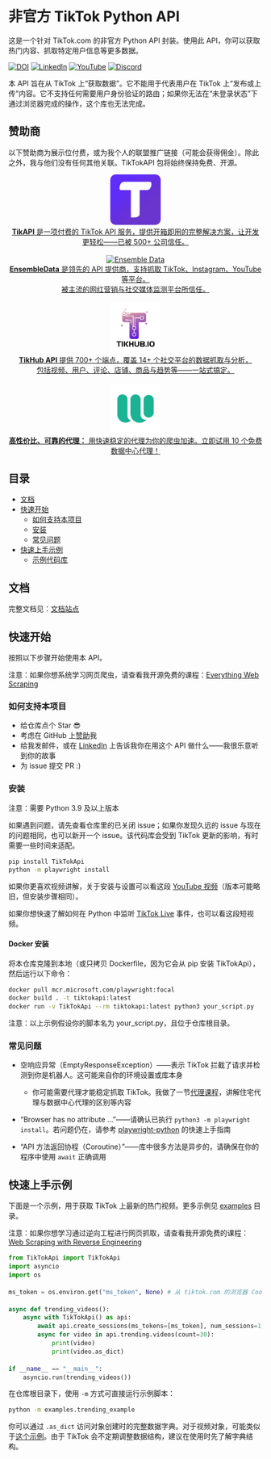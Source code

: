 # 非官方 TikTok Python API

这是一个针对 TikTok.com 的非官方 Python API 封装。使用此 API，你可以获取热门内容、抓取特定用户信息等更多数据。

[![DOI](https://zenodo.org/badge/188710490.svg)](https://zenodo.org/badge/latestdoi/188710490) [![LinkedIn](https://img.shields.io/badge/LinkedIn-0077B5?style=for-the-badge&logo=linkedin&logoColor=white)](https://www.linkedin.com/in/davidteather/) [![YouTube](https://img.shields.io/badge/YouTube-FF0000?style=for-the-badge&logo=youtube&logoColor=white)](https://www.youtube.com/c/DavidTeather) [![Discord](https://img.shields.io/discord/736724457258745936?style=for-the-badge&logo=discord&logoColor=white)](https://discord.gg/Xpc6xG4)

本 API 旨在从 TikTok 上“获取数据”。它不能用于代表用户在 TikTok 上“发布或上传”内容。它不支持任何需要用户身份验证的路由；如果你无法在“未登录状态”下通过浏览器完成的操作，这个库也无法完成。

## 赞助商

以下赞助商为展示位付费，或为我个人的联盟推广链接（可能会获得佣金）。除此之外，我与他们没有任何其他关联。TikTokAPI 包将始终保持免费、开源。

<div align="center">
    <a href="https://tikapi.io/?ref=davidteather" target="_blank">
        <img src="https://raw.githubusercontent.com/davidteather/TikTok-Api/main/imgs/tikapi.png" width="100" alt="TikApi">
        <div>
            <b>TikAPI</b> 是一项付费的 TikTok API 服务，提供开箱即用的完整解决方案，让开发更轻松——已被 500+ 公司信任。
        </div>
    </a>
    <br>
    <a href="https://www.ensembledata.com/?utm_source=github&utm_medium=githubpage&utm_campaign=david_thea_github&utm_id=david_thea_github" target="_blank">
        <img src="https://raw.githubusercontent.com/davidteather/TikTok-Api/main/imgs/EnsembleData.png" width="100" alt="Ensemble Data">
        <b></b>
        <div>
         <b>EnsembleData</b> 是领先的 API 提供商，支持抓取 TikTok、Instagram、YouTube 等平台。<br> 被主流的网红营销与社交媒体监测平台所信任。
        </div>
    </a>
    <br>
    <a href="https://tikhub.io/?utm_source=github&utm_medium=readme&utm_campaign=tiktok_api&ref=github_davidteather_tiktokapi" target="_blank">
        <img src="https://raw.githubusercontent.com/davidteather/TikTok-Api/main/imgs/tikhub.png" width="100" alt="TikHub API">
        <b></b>
        <div>
         <b>TikHub API</b> 提供 700+ 个端点，覆盖 14+ 个社交平台的数据抓取与分析，<br>包括视频、用户、评论、店铺、商品与趋势等——一站式搞定。
        </div>
    </a>
    <br>
    <a href="https://www.webshare.io/?referral_code=3x5812idzzzp" target="_blank">
        <img src="https://raw.githubusercontent.com/davidteather/TikTok-Api/main/imgs/webshare.png" width="100" alt="Webshare Proxies">
        <b></b>
        <div>
         <b>高性价比、可靠的代理：</b> 用快速稳定的代理为你的爬虫加速。立即试用 10 个免费数据中心代理！
        </div>
    </a>
</div>

## 目录

- [文档](#documentation)
- [快速开始](#getting-started)
  - [如何支持本项目](#how-to-support-the-project)
  - [安装](#installing)
  - [常见问题](#common-issues)
- [快速上手示例](#quick-start-guide)
  - [示例代码库](https://github.com/davidteather/TikTok-Api/tree/main/examples)

<a name="documentation"></a>
## 文档

完整文档见：[文档站点](https://davidteather.github.io/TikTok-Api)

<a name="getting-started"></a>
## 快速开始

按照以下步骤开始使用本 API。

注意：如果你想系统学习网页爬虫，请查看我开源免费的课程：[Everything Web Scraping](https://github.com/davidteather/everything-web-scraping)

<a name="how-to-support-the-project"></a>
### 如何支持本项目

- 给仓库点个 Star 😎
- 考虑在 GitHub 上[赞助](https://github.com/sponsors/davidteather)我
- 给我发邮件，或在 [LinkedIn](https://www.linkedin.com/in/davidteather/) 上告诉我你在用这个 API 做什么——我很乐意听到你的故事
- 为 issue 提交 PR :)

<a name="installing"></a>
### 安装

注意：需要 Python 3.9 及以上版本

如果遇到问题，请先查看仓库里的已关闭 issue；如果你发现久远的 issue 与现在的问题相同，也可以新开一个 issue。该代码库会受到 TikTok 更新的影响，有时需要一些时间来适配。

```sh
pip install TikTokApi
python -m playwright install
```

如果你更喜欢视频讲解，关于安装与设置可以看这段 [YouTube 视频](https://www.youtube.com/watch?v=-uCt1x8kINQ)（版本可能略旧，但安装步骤相同）。

如果你想快速了解如何在 Python 中监听 [TikTok Live](https://www.youtube.com/watch?v=307ijmA3_lc) 事件，也可以看这段短视频。

#### Docker 安装

将本仓库克隆到本地（或只拷贝 Dockerfile，因为它会从 pip 安装 TikTokApi），然后运行以下命令：

```sh
docker pull mcr.microsoft.com/playwright:focal
docker build . -t tiktokapi:latest
docker run -v TikTokApi --rm tiktokapi:latest python3 your_script.py
```

注意：以上示例假设你的脚本名为 your_script.py，且位于仓库根目录。

<a name="common-issues"></a>
### 常见问题

- 空响应异常（EmptyResponseException）——表示 TikTok 拦截了请求并检测到你是机器人。这可能来自你的环境设置或库本身
  - 你可能需要代理才能稳定抓取 TikTok。我做了一节[代理课程](https://github.com/davidteather/everything-web-scraping/tree/main/002-proxies)，讲解住宅代理与数据中心代理的区别等内容

- “Browser has no attribute …”——请确认已执行 `python3 -m playwright install`。若问题仍在，请参考 [playwright-python](https://github.com/microsoft/playwright-python) 的快速上手指南

- “API 方法返回协程（Coroutine）”——库中很多方法是异步的，请确保在你的程序中使用 `await` 正确调用

<a name="quick-start-guide"></a>
## 快速上手示例

下面是一个示例，用于获取 TikTok 上最新的热门视频。更多示例见 [examples](https://github.com/davidteather/TikTok-Api/tree/main/examples) 目录。

注意：如果你想学习通过逆向工程进行网页抓取，请查看我开源免费的课程：[Web Scraping with Reverse Engineering](https://github.com/davidteather/web-scraping-with-reverse-engineering)

```py
from TikTokApi import TikTokApi
import asyncio
import os

ms_token = os.environ.get("ms_token", None) # 从 tiktok.com 的浏览器 Cookie 中获取你的 ms_token

async def trending_videos():
    async with TikTokApi() as api:
        await api.create_sessions(ms_tokens=[ms_token], num_sessions=1, sleep_after=3, browser=os.getenv("TIKTOK_BROWSER", "chromium"))
        async for video in api.trending.videos(count=30):
            print(video)
            print(video.as_dict)

if __name__ == "__main__":
    asyncio.run(trending_videos())
```

在仓库根目录下，使用 `-m` 方式可直接运行示例脚本：

```sh
python -m examples.trending_example
```

你可以通过 `.as_dict` 访问对象创建时的完整数据字典。对于视频对象，可能类似于[这个示例](https://gist.github.com/davidteather/7c30780bbc30772ba11ec9e0b909e99d)。由于 TikTok 会不定期调整数据结构，建议在使用时先了解字典结构。
